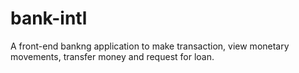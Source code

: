 # bank-intl
A front-end bankng application to make transaction, view monetary movements, transfer money and request for loan.
